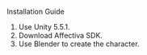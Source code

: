 Installation Guide
1. Use Unity 5.5.1.
2. Download Affectiva SDK.
3. Use Blender to create the character.